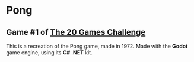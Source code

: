 # Pong

## Game #1 of [The 20 Games Challenge](https://20_games_challenge.gitlab.io)

This is a recreation of the Pong game, made in 1972.
Made with the **Godot** game engine, using its **C# .NET** kit.
